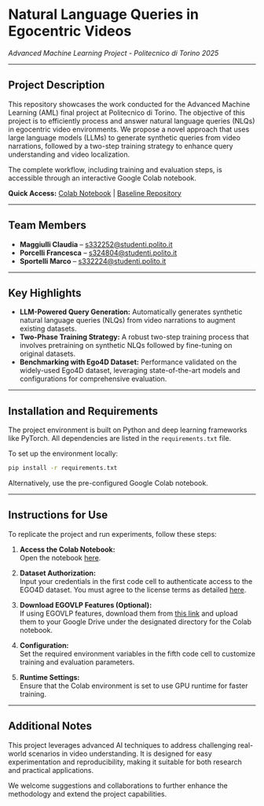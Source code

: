 # Natural Language Queries in Egocentric Videos  
*Advanced Machine Learning Project - Politecnico di Torino 2025*

---

## Project Description  
This repository showcases the work conducted for the Advanced Machine Learning (AML) final project at Politecnico di Torino. The objective of this project is to efficiently process and answer natural language queries (NLQs) in egocentric video environments. We propose a novel approach that uses large language models (LLMs) to generate synthetic queries from video narrations, followed by a two-step training strategy to enhance query understanding and video localization.

The complete workflow, including training and evaluation steps, is accessible through an interactive Google Colab notebook.

**Quick Access:** [Colab Notebook](https://colab.research.google.com/github/FrancescaPorcellii/AML/blob/main/Ego4D_NLQ_Benchmark.ipynb) | [Baseline Repository](https://github.com/EGO4D/episodic-memory/tree/main/NLQ/VSLNet)

---

## Team Members  
- **Maggiulli Claudia** – [s332252@studenti.polito.it](mailto:s332252@studenti.polito.it)  
- **Porcelli Francesca** – [s324804@studenti.polito.it](mailto:s324804@studenti.polito.it)
- **Sportelli Marco** – [s332224@studenti.polito.it](mailto:s332224@studenti.polito.it)  
 
---

## Key Highlights  
- **LLM-Powered Query Generation:** Automatically generates synthetic natural language queries (NLQs) from video narrations to augment existing datasets.
- **Two-Phase Training Strategy:** A robust two-step training process that involves pretraining on synthetic NLQs followed by fine-tuning on original datasets.
- **Benchmarking with Ego4D Dataset:** Performance validated on the widely-used Ego4D dataset, leveraging state-of-the-art models and configurations for comprehensive evaluation.

---

## Installation and Requirements  
The project environment is built on Python and deep learning frameworks like PyTorch. All dependencies are listed in the `requirements.txt` file.

To set up the environment locally:
```bash
pip install -r requirements.txt
```
Alternatively, use the pre-configured Google Colab notebook.

---

## Instructions for Use  
To replicate the project and run experiments, follow these steps:

1. **Access the Colab Notebook:**  
   Open the notebook [here](https://colab.research.google.com/github/FrancescaPorcellii/AML/blob/main/Ego4D_NLQ_Benchmark.ipynb).

2. **Dataset Authorization:**  
   Input your credentials in the first code cell to authenticate access to the EGO4D dataset. You must agree to the license terms as detailed [here](https://ego4d-data.org/docs/start-here/#license-agreement).

3. **Download EGOVLP Features (Optional):**  
   If using EGOVLP features, download them from [this link](https://drive.google.com/file/d/1U318S34jw3uNnsURJ1T40YwsSuK5_-RJ/view?usp=share_link) and upload them to your Google Drive under the designated directory for the Colab notebook.

4. **Configuration:**  
   Set the required environment variables in the fifth code cell to customize training and evaluation parameters.

5. **Runtime Settings:**  
   Ensure that the Colab environment is set to use GPU runtime for faster training.

---

## Additional Notes  
This project leverages advanced AI techniques to address challenging real-world scenarios in video understanding. It is designed for easy experimentation and reproducibility, making it suitable for both research and practical applications.

We welcome suggestions and collaborations to further enhance the methodology and extend the project capabilities.

